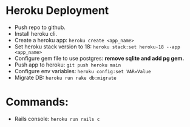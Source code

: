 # Heroku Deployment
- Push repo to github.
- Install heroku cli.
- Create a heroku app: `heroku create <app_name>`
- Set heroku stack version to 18: `heroku stack:set heroku-18 --app <app_name>`
- Configure gem file to use postgres: **remove sqlite and add pg gem.**
- Push app to heroku: ``git push heroku main``
- Configure env variables: ``heroku config:set VAR=Value``
- Migrate DB: ``heroku run rake db:migrate``

# Commands:
- Rails console: ``heroku run rails c``
